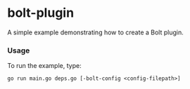 # bolt-plugin

A simple example demonstrating how to create a Bolt plugin.

### Usage

To run the example, type:
```
go run main.go deps.go [-bolt-config <config-filepath>]
```
